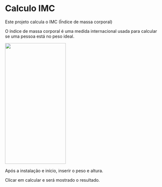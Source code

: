 # Calculo IMC
Este projeto calcula o IMC (Índice de massa corporal)

O índice de massa corporal é uma medida internacional usada para calcular se uma pessoa está no peso ideal.


<img src="/oliveirascof/AppIMC/blob/master/app/screenshots/tela_principal.jpg" width="200" height="400" style="max-width: 100%;">

Após a instalação e início, inserir o peso e altura.
<p>Clicar em calcular e será mostrado o resultado.</p>


